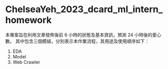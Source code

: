 # ChelseaYeh_2023_dcard_ml_intern_homework

本專案旨在利用文章發佈後前 6 小時的狀態及基本資訊，預測 24 小時後的愛心數。
其中包含三個模組，分別表示本作業流程，其用途及使用順序如下：

1. EDA
2. Model
3. Web Crawler
